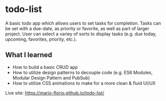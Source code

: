# todo-list
A basic todo app which allows users to set tasks for completion.
Tasks can be set with a due-date, as priority or favorite, as well as part of larger project.
User can select a variey of sorts to display tasks (e.g. due today, upcoming, favorites, priority, etc.).

## What I learned
- How to build a basic CRUD app
- How to utilize design patterns to decouple code (e.g. ES6 Modules, Modular Design Pattern and PubSub)
- How to utilize CSS animations to make for a more clean & fluid UI/UX

Live site: https://mario-florio.github.io/todo-list/
